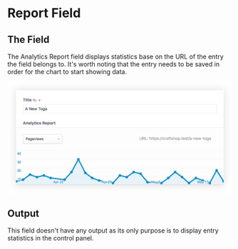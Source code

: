 # Report Field

## The Field

The Analytics Report field displays statistics base on the URL of the entry the field belongs to. It's worth noting that the entry needs to be saved in order for the chart to start showing data.

<img src="./resources/screenshots/report-field@2x.png" title="Report Field" width="740" />

## Output

This field doesn't have any output as its only purpose is to display entry statistics in the control panel.